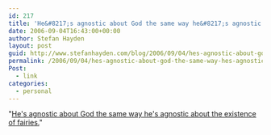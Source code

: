 ```yaml
---
id: 217
title: 'He&#8217;s agnostic about God the same way he&#8217;s agnostic about the existence of fairies.'
date: 2006-09-04T16:43:00+00:00
author: Stefan Hayden
layout: post
guid: http://www.stefanhayden.com/blog/2006/09/04/hes-agnostic-about-god-the-same-way-hes-agnostic-about-the-existence-of-fairies/
permalink: /2006/09/04/hes-agnostic-about-god-the-same-way-hes-agnostic-about-the-existence-of-fairies/
Post:
  - link
categories:
  - personal
---
```

<p>"<a href="http://www.msnbc.msn.com/id/14638243/site/newsweek/">He's agnostic about God the same way he's agnostic about the existence of fairies.</a>"
</p>

